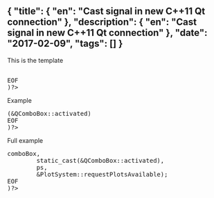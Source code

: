 {
    "title": {
        "en": "Cast signal in new C++11 Qt connection"
    },
    "description": {
        "en": "Cast signal in new C++11 Qt connection"
    },
    "date": "2017-02-09",
    "tags": []
}
---

<p>This is the template</p>
<pre>
<?=htmlentities(<<<'EOF'
static_cast<return_type(ClassName::*)(arg_type1, arg_type2)>
EOF
)?>
</pre>

<p>Example</p>
<pre>
<?=htmlentities(<<<'EOF'
static_cast<void (QComboBox::*)(const QString &)>(&QComboBox::activated)
EOF
)?>
</pre>

<p>Full example</p>

<pre>
<?=htmlentities(<<<'EOF'
connect(ui->comboBox, 
        static_cast<void (QComboBox::*)(const QString &)>(&QComboBox::activated),
        ps,
        &PlotSystem::requestPlotsAvailable);
EOF
)?>
</pre>
